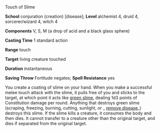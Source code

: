 Touch of Slime

**School** conjuration (creation) [disease]; **Level** alchemist 4, druid 4, sorcerer/wizard 4, witch 4

**Components** V, S, M (a drop of acid and a black glass sphere)

**Casting Time** 1 standard action

**Range** touch

**Target** living creature touched

**Duration** instantaneous

**Saving Throw** Fortitude negates; **Spell Resistance** yes

You create a coating of slime on your hand. When you make a successful melee touch attack with the slime, it pulls free of you and sticks to the target, at which point it acts like [green slime](/pathfinderRPG/prd/environment.html#_green-slime), dealing 1d3 points of Constitution damage per round. Anything that destroys green slime (scraping, freezing, burning, cutting, sunlight, or _ [remove disease](/pathfinderRPG/prd/spells/removeDisease.html#_remove-disease)_) destroys this slime. If the slime kills a creature, it consumes the body and then dies. It cannot transfer to a creature other than the original target, and dies if separated from the original target.

